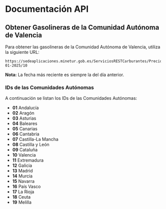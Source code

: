 # Documentación API

## Obtener Gasolineras de la Comunidad Autónoma de Valencia

Para obtener las gasolineras de la Comunidad Autónoma de Valencia, utiliza la siguiente URL:

```
https://sedeaplicaciones.minetur.gob.es/ServiciosRESTCarburantes/PreciosCarburantes/EstacionesTerrestresHist/FiltroCCAA/15-01-2025/10
```

**Nota:** La fecha más reciente es siempre la del día anterior.

### IDs de las Comunidades Autónomas

A continuación se listan los IDs de las Comunidades Autónomas:

- **01** Andalucía
- **02** Aragón
- **03** Asturias
- **04** Baleares
- **05** Canarias
- **06** Cantabria
- **07** Castilla-La Mancha
- **08** Castilla y León
- **09** Cataluña
- **10** Valencia
- **11** Extremadura
- **12** Galicia
- **13** Madrid
- **14** Murcia
- **15** Navarra
- **16** País Vasco
- **17** La Rioja
- **18** Ceuta
- **19** Melilla
